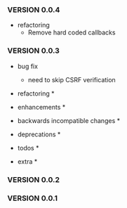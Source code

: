 ### VERSION 0.0.4

* refactoring
  * Remove hard coded callbacks 

### VERSION 0.0.3

* bug fix
  * need to skip CSRF verification

* refactoring
  *

* enhancements
  *

* backwards incompatible changes
  *

* deprecations
  *

* todos
  *

* extra
  *

### VERSION 0.0.2

### VERSION 0.0.1

